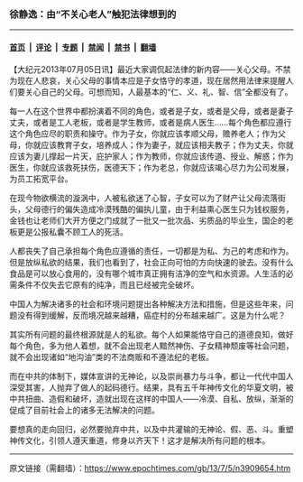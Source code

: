 ### 徐静逸：由“不关心老人”触犯法律想到的

---

#### [首页](../../../..?n3909654) &nbsp;|&nbsp; [评论](../../../../../epoch-comment?n3909654) &nbsp;|&nbsp; [专题](../../../../../epoch-special?n3909654) &nbsp;|&nbsp; [禁闻](../../../../../epoch-news?n3909654) &nbsp;|&nbsp; [禁书](../../../../../books?n3909654) &nbsp;|&nbsp; [翻墙](https://github.com/gfw-breaker/nogfw/blob/master/README.md?n3909654)


<div class="post_content" id="artbody" itemprop="articleBody">
 <!-- article content begin -->
 <p>
  【大纪元2013年07月05日讯】最近大家调侃起法律的新内容——关心父母。不禁为现在人悲哀，关心父母的事情本应是子女恪守的孝道，现在居然用法律来提醒人们要关心自己的父母。可想而知，人最基本的“仁、义、礼、智、信”全都没有了。
 </p>
 <p>
  每一人在这个世界中都扮演着不同的角色，或者是子女，或者是父母，或者是妻子丈夫，或者是工人老板，或者是学生教师，或者是病人医生……每个角色都应遵行这个角色应尽的职责和操守。作为子女，你就应该孝顺父母，赡养老人；作为父母，你就应该教育子女，培养成人；作为妻子，就应该相夫教子；作为丈夫，你就应该为妻儿撑起一片天，庇护家人；作为教师，你就应该传道、授业、解惑；作为医生，你就应该救死扶伤，医德天下；作为老总，你就应该竭心尽力为公司发展，为员工拓宽平台。
 </p>
 <p>
  在现今物欲横流的漩涡中，人被私欲迷了心智，子女可以为了财产让父母流落街头，父母德行的偏失造成冷漠残酷的偏执儿童，由于利益熏心医生只为钱权服务，金钱也让老师们大开方便之门成就了一批又一批次品、劣质品的毕业生，国企的老板更是公报私囊不顾工人的死活。
 </p>
 <p>
  人都丧失了自己承担每个角色应遵循的责任，一切都是为私、为己的考虑和作为。但是放纵私欲的结果，我们也看到了，社会正向可怕的方向快速的驶去。没有什么食品是可以放心食用的，没有哪个城市真正拥有洁净的空气和水资源。人生活的必需条件不仅失去它原有的纯净，而且已经被完全破坏。
 </p>
 <p>
  中国人为解决诸多的社会和环境问题提出各种解决方法和措施，但是这些年来，问题没有得到缓解，反而境况越来越糟，癌症村的分布越来越广。这是为什么呢？
 </p>
 <p>
  其实所有问题的最终根源就是人的私欲。每个人如果能恪守自己的道德良知，做好每个角色，多为他人着想，就不会出现老人黯然神伤、子女精神颓废等社会问题，就不会出现诸如“地沟油”类的不法商贩和不遵法纪的老板。
 </p>
 <p>
  而在中共的体制下，媒体宣讲的无神论，以及崇尚暴力与斗争，都让一代代中国人深受其害，人抛弃了做人的起码德行。结果，具有五千年神传文化的华夏文明，被中共扭曲、造假和破坏，造就出现在这样的中国人——冷漠、自私、放纵，渐渐的促成了目前社会上的诸多无法解决的问题。
 </p>
 <p>
  要想真的走向回归，必然要抛弃中共，以及中共灌输的无神论、假、恶、斗。重塑神传文化，引领人遵天重道，修身以齐天下！这才是解决所有问题的根本。
 </p>
 <p>
  <!-- article content end -->
  <div id="below_article_ad">
  </div>
 </p>
</div>


---

原文链接（需翻墙）：https://www.epochtimes.com/gb/13/7/5/n3909654.htm